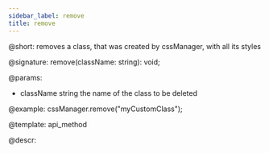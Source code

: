 ```yaml
---
sidebar_label: remove
title: remove
---          
```


@short: removes a class, that was created by cssManager, with all its styles

@signature: remove(className: string): void;

@params:
- className      string     the name of the class to be deleted

@example:
cssManager.remove("myCustomClass");

@template:	api_method

@descr:
